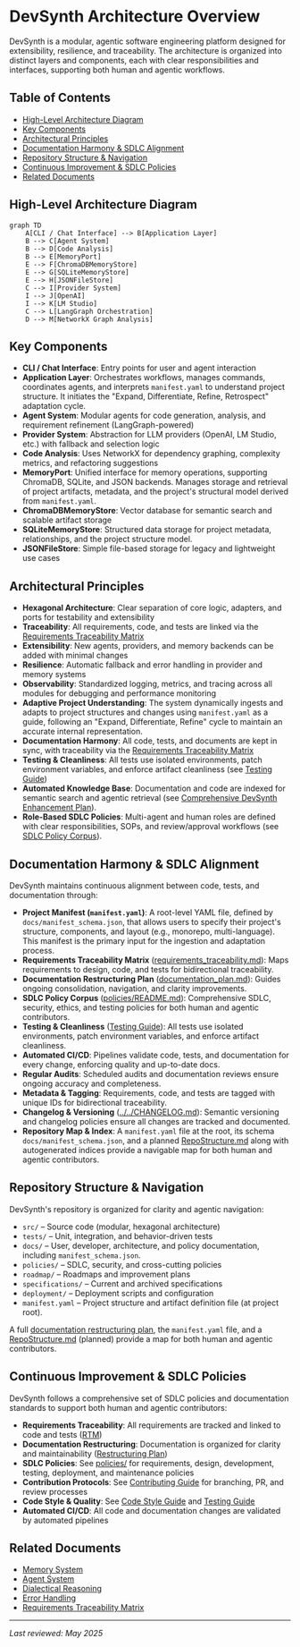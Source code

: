 # DevSynth Architecture Overview

DevSynth is a modular, agentic software engineering platform designed for extensibility, resilience, and traceability. The architecture is organized into distinct layers and components, each with clear responsibilities and interfaces, supporting both human and agentic workflows.

## Table of Contents

- [High-Level Architecture Diagram](#high-level-architecture-diagram)
- [Key Components](#key-components)
- [Architectural Principles](#architectural-principles)
- [Documentation Harmony & SDLC Alignment](#documentation-harmony--sdlc-alignment)
- [Repository Structure & Navigation](#repository-structure--navigation)
- [Continuous Improvement & SDLC Policies](#continuous-improvement--sdlc-policies)
- [Related Documents](#related-documents)

## High-Level Architecture Diagram

```mermaid
graph TD
    A[CLI / Chat Interface] --> B[Application Layer]
    B --> C[Agent System]
    B --> D[Code Analysis]
    B --> E[MemoryPort]
    E --> F[ChromaDBMemoryStore]
    E --> G[SQLiteMemoryStore]
    E --> H[JSONFileStore]
    C --> I[Provider System]
    I --> J[OpenAI]
    I --> K[LM Studio]
    C --> L[LangGraph Orchestration]
    D --> M[NetworkX Graph Analysis]
```

## Key Components

- **CLI / Chat Interface**: Entry points for user and agent interaction
- **Application Layer**: Orchestrates workflows, manages commands, coordinates agents, and interprets `manifest.yaml` to understand project structure. It initiates the "Expand, Differentiate, Refine, Retrospect" adaptation cycle.
- **Agent System**: Modular agents for code generation, analysis, and requirement refinement (LangGraph-powered)
- **Provider System**: Abstraction for LLM providers (OpenAI, LM Studio, etc.) with fallback and selection logic
- **Code Analysis**: Uses NetworkX for dependency graphing, complexity metrics, and refactoring suggestions
- **MemoryPort**: Unified interface for memory operations, supporting ChromaDB, SQLite, and JSON backends. Manages storage and retrieval of project artifacts, metadata, and the project's structural model derived from `manifest.yaml`.
- **ChromaDBMemoryStore**: Vector database for semantic search and scalable artifact storage
- **SQLiteMemoryStore**: Structured data storage for project metadata, relationships, and the project structure model.
- **JSONFileStore**: Simple file-based storage for legacy and lightweight use cases

## Architectural Principles

- **Hexagonal Architecture**: Clear separation of core logic, adapters, and ports for testability and extensibility
- **Traceability**: All requirements, code, and tests are linked via the [Requirements Traceability Matrix](../requirements_traceability.md)
- **Extensibility**: New agents, providers, and memory backends can be added with minimal changes
- **Resilience**: Automatic fallback and error handling in provider and memory systems
- **Observability**: Standardized logging, metrics, and tracing across all modules for debugging and performance monitoring
- **Adaptive Project Understanding**: The system dynamically ingests and adapts to project structures and changes using `manifest.yaml` as a guide, following an "Expand, Differentiate, Refine" cycle to maintain an accurate internal representation.
- **Documentation Harmony**: All code, tests, and documents are kept in sync, with traceability via the [Requirements Traceability Matrix](../requirements_traceability.md)
- **Testing & Cleanliness**: All tests use isolated environments, patch environment variables, and enforce artifact cleanliness (see [Testing Guide](../developer_guides/testing.md))
- **Automated Knowledge Base**: Documentation and code are indexed for semantic search and agentic retrieval (see [Comprehensive DevSynth Enhancement Plan](../../Comprehensive%20DevSynth%20Enhancement%20Plan.md)).
- **Role-Based SDLC Policies**: Multi-agent and human roles are defined with clear responsibilities, SOPs, and review/approval workflows (see [SDLC Policy Corpus](../policies/README.md)).

## Documentation Harmony & SDLC Alignment

DevSynth maintains continuous alignment between code, tests, and documentation through:

- **Project Manifest (`manifest.yaml`)**: A root-level YAML file, defined by `docs/manifest_schema.json`, that allows users to specify their project's structure, components, and layout (e.g., monorepo, multi-language). This manifest is the primary input for the ingestion and adaptation process.
- **Requirements Traceability Matrix** ([requirements_traceability.md](../requirements_traceability.md)): Maps requirements to design, code, and tests for bidirectional traceability.
- **Documentation Restructuring Plan** ([documentation_plan.md](../roadmap/documentation_plan.md)): Guides ongoing consolidation, navigation, and clarity improvements.
- **SDLC Policy Corpus** ([policies/README.md](../policies/README.md)): Comprehensive SDLC, security, ethics, and testing policies for both human and agentic contributors.
- **Testing & Cleanliness** ([Testing Guide](../developer_guides/testing.md)): All tests use isolated environments, patch environment variables, and enforce artifact cleanliness.
- **Automated CI/CD**: Pipelines validate code, tests, and documentation for every change, enforcing quality and up-to-date docs.
- **Regular Audits**: Scheduled audits and documentation reviews ensure ongoing accuracy and completeness.
- **Metadata & Tagging**: Requirements, code, and tests are tagged with unique IDs for bidirectional traceability.
- **Changelog & Versioning** ([../../CHANGELOG.md](../../CHANGELOG.md)): Semantic versioning and changelog policies ensure all changes are tracked and documented.
- **Repository Map & Index**: A `manifest.yaml` file at the root, its schema `docs/manifest_schema.json`, and a planned [RepoStructure.md](../RepoStructure.md) along with autogenerated indices provide a navigable map for both human and agentic contributors.

## Repository Structure & Navigation

DevSynth's repository is organized for clarity and agentic navigation:

- `src/` – Source code (modular, hexagonal architecture)
- `tests/` – Unit, integration, and behavior-driven tests
- `docs/` – User, developer, architecture, and policy documentation, including `manifest_schema.json`.
- `policies/` – SDLC, security, and cross-cutting policies
- `roadmap/` – Roadmaps and improvement plans
- `specifications/` – Current and archived specifications
- `deployment/` – Deployment scripts and configuration
- `manifest.yaml` – Project structure and artifact definition file (at project root).

A full [documentation restructuring plan](../roadmap/documentation_plan.md), the `manifest.yaml` file, and a [RepoStructure.md](../RepoStructure.md) (planned) provide a map for both human and agentic contributors.

## Continuous Improvement & SDLC Policies

DevSynth follows a comprehensive set of SDLC policies and documentation standards to support both human and agentic contributors:

- **Requirements Traceability**: All requirements are tracked and linked to code and tests ([RTM](../requirements_traceability.md))
- **Documentation Restructuring**: Documentation is organized for clarity and maintainability ([Restructuring Plan](../roadmap/documentation_plan.md))
- **SDLC Policies**: See [policies/](../policies/README.md) for requirements, design, development, testing, deployment, and maintenance policies
- **Contribution Protocols**: See [Contributing Guide](../developer_guides/contributing.md) for branching, PR, and review processes
- **Code Style & Quality**: See [Code Style Guide](../developer_guides/code_style.md) and [Testing Guide](../developer_guides/testing.md)
- **Automated CI/CD**: All code and documentation changes are validated by automated pipelines

## Related Documents

- [Memory System](memory_system.md)
- [Agent System](agent_system.md)
- [Dialectical Reasoning](dialectical_reasoning.md)
- [Error Handling](../technical_reference/error_handling.md)
- [Requirements Traceability Matrix](../requirements_traceability.md)

---

_Last reviewed: May 2025_
